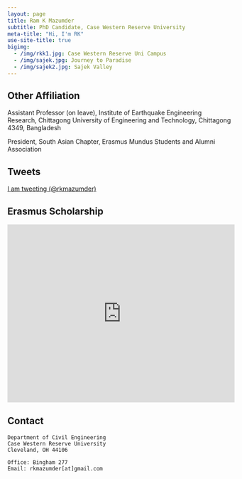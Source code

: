 ```yaml
---
layout: page
title: Ram K Mazumder
subtitle: PhD Candidate, Case Western Reserve University
meta-title: "Hi, I'm RK"
use-site-title: true
bigimg:
  - /img/rkk1.jpg: Case Western Reserve Uni Campus
  - /img/sajek.jpg: Journey to Paradise
  - /img/sajek2.jpg: Sajek Valley
---
```

## Other Affiliation
Assistant Professor (on leave),
Institute of Earthquake Engineering Research,
Chittagong University of Engineering and Technology,
Chittagong 4349, Bangladesh

President, South Asian Chapter, Erasmus Mundus Students and Alumni Association


## Tweets
<p>
 <a class="twitter-timeline"
 href="https://twitter.com/rkmazumder"
 data-chrome="nofooter noborders transparent" data-tweet-limit="3">I am tweeting (@rkmazumder)</a>
 <script>
						!function(d, s, id) {
							var js, fjs = d.getElementsByTagName(s)[0], p = /^http:/
									.test(d.location) ? 'http' : 'https';
							if (!d.getElementById(id)) {
								js = d.createElement(s);
								js.id = id;
								js.src = p
										+ "://platform.twitter.com/widgets.js";
								fjs.parentNode.insertBefore(js, fjs);
							}
						}(document, "script", "twitter-wjs");
 </script>
</p>

## Erasmus Scholarship
<iframe src="https://docs.google.com/presentation/d/e/2PACX-1vTEwZvTVZI9SWr7IHNNgtqyVvNcZWLudMI278jvWaPcl67O_eZQzJ4vPHVugiQ1nwWytmZeoPXAVo2T/embed?start=false&loop=false&delayms=5000" frameborder="0" width="512" height="400" allowfullscreen="true" mozallowfullscreen="true" webkitallowfullscreen="true"></iframe>

## Contact

```
Department of Civil Engineering
Case Western Reserve University
Cleveland, OH 44106

Office: Bingham 277
Email: rkmazumder[at]gmail.com
```
